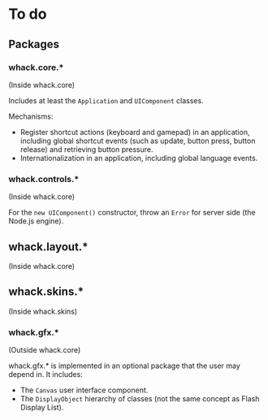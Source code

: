 # To do

## Packages

### whack.core.\*

(Inside whack.core)

Includes at least the `Application` and `UIComponent` classes.

Mechanisms:

- Register shortcut actions (keyboard and gamepad) in an application, including global shortcut events (such as update, button press, button release) and retrieving button pressure.
- Internationalization in an application, including global language events.

### whack.controls.\*

(Inside whack.core)

For the `new UIComponent()` constructor, throw an `Error` for server side (the Node.js engine).

## whack.layout.\*

(Inside whack.core)

## whack.skins.\*

(Inside whack.skins)

### whack.gfx.\*

(Outside whack.core)

whack.gfx.\* is implemented in an optional package that the user may depend in. It includes:

- The `Canvas` user interface component.
- The `DisplayObject` hierarchy of classes (not the same concept as Flash Display List).